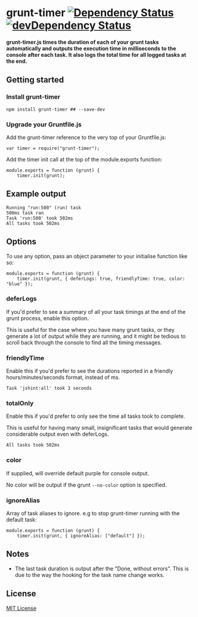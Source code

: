 # grunt-timer [![Dependency Status](https://david-dm.org/leecrossley/grunt-timer.png)](https://david-dm.org/leecrossley/grunt-timer) [![devDependency Status](https://david-dm.org/leecrossley/grunt-timer/dev-status.png)](https://david-dm.org/leecrossley/grunt-timer#info=devDependencies)

**grunt-timer.js times the duration of each of your grunt tasks automatically and outputs the execution time in milliseconds to the console after each task. It also logs the total time for all logged tasks at the end.**

## Getting started

### Install grunt-timer

```
npm install grunt-timer ## --save-dev
```

### Upgrade your Gruntfile.js

Add the grunt-timer reference to the very top of your Gruntfile.js:

```
var timer = require("grunt-timer");
```

Add the timer init call at the top of the module.exports function:

```
module.exports = function (grunt) {
    timer.init(grunt);
```
## Example output

```
Running "run:500" (run) task
500ms task ran
Task 'run:500' took 502ms
All tasks took 502ms
```

## Options

To use any option, pass an object parameter to your initialise function like so:

```
module.exports = function (grunt) {
    timer.init(grunt, { deferLogs: true, friendlyTime: true, color: "blue" });

```

### deferLogs

If you'd prefer to see a summary of all your task timings at the end of the grunt process, enable this option.

This is useful for the case where you have many grunt tasks, or they generate a lot of output while they are running,
and it might be tedious to scroll back through the console to find all the timing messages.

### friendlyTime

Enable this if you'd prefer to see the durations reported in a friendly hours/minutes/seconds format, instead of ms.

```
Task 'jshint:all' took 3 seconds
```

### totalOnly

Enable this if you'd prefer to only see the time all tasks took to complete.

This is useful for having many small, insignificant tasks that would generate considerable output even with deferLogs.

```
All tasks took 502ms
```

### color

If supplied, will override default purple for console output.

No color will be output if the grunt `--no-color` option is specified.

### ignoreAlias

Array of task aliases to ignore. e.g to stop grunt-timer running with the default task:

```
module.exports = function (grunt) {
    timer.init(grunt, { ignoreAlias: ["default"] });

```

## Notes

- The last task duration is output after the "Done, without errors". This is due to the way the hooking for the task name change works.

## License

[MIT License](http://ilee.mit-license.org)
